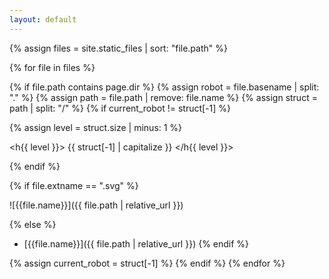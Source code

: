 ```yaml
---
layout: default
---
```


{% assign files = site.static_files | sort: "file.path" %}

{% for file in files %}


{% if file.path contains page.dir %}
{% assign robot = file.basename | split: "." %}
{% assign path =  file.path | remove: file.name %}
{% assign struct = path | split: "/" %}
{% if current_robot != struct[-1] %}

{% assign level = struct.size | minus: 1 %}

<h{{ level }}> {{ struct[-1] | capitalize }} </h{{ level }}>


{% endif %}

{% if file.extname == ".svg" %}

![{{file.name}}]({{ file.path | relative_url }})

{% else %}
- [{{file.name}}]({{ file.path | relative_url }})
{% endif %}


{% assign current_robot = struct[-1] %}
{% endif %}
{% endfor %}
